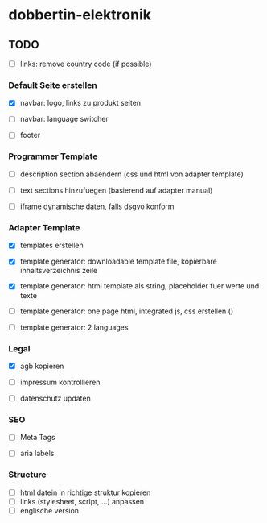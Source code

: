 # dobbertin-elektronik
 
## TODO

- [ ] links: remove country code (if possible)

### Default Seite erstellen
- [x] navbar: logo, links zu produkt seiten
- [ ] navbar: language switcher
- [ ] footer


### Programmer Template
- [ ] description section abaendern (css und html von adapter template)
- [ ] text sections hinzufuegen (basierend auf adapter manual)
- [ ] iframe dynamische daten, falls dsgvo konform


### Adapter Template
- [x] templates erstellen
- [x] template generator: downloadable template file, kopierbare inhaltsverzeichnis zeile
- [x] template generator: html template als string, placeholder fuer werte und texte
- [ ] template generator: one page html, integrated js, css erstellen ()
- [ ] template generator: 2 languages


### Legal
- [x] agb kopieren
- [ ] impressum kontrollieren
- [ ] datenschutz updaten


### SEO
- [ ] Meta Tags 
- [ ] aria labels


### Structure
- [ ] html datein in richtige struktur kopieren
- [ ] links (stylesheet, script, ...) anpassen
- [ ] englische version